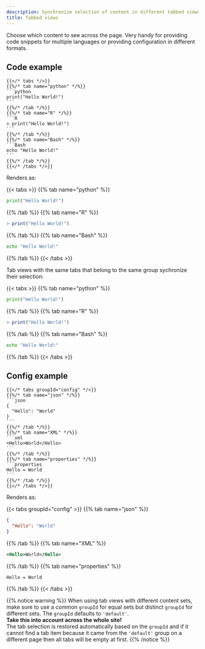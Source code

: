 ```yaml
---
description: Synchronize selection of content in different tabbed views
title: Tabbed views
---
```


Choose which content to see across the page. Very handy for providing code
snippets for multiple languages or providing configuration in different formats.

## Code example

	{{</* tabs */>}}
	{{%/* tab name="python" */%}}
	```python
	print("Hello World!")
	```
	{{%/* /tab */%}}
	{{%/* tab name="R" */%}}
	```R
	> print("Hello World!")
	```
	{{%/* /tab */%}}
	{{%/* tab name="Bash" */%}}
	```Bash
	echo "Hello World!"
	```
	{{%/* /tab */%}}
	{{</* /tabs */>}}

Renders as:

{{< tabs >}}
{{% tab name="python" %}}
```python
print("Hello World!")
```
{{% /tab %}}
{{% tab name="R" %}}
```R
> print("Hello World!")
```
{{% /tab %}}
{{% tab name="Bash" %}}
```Bash
echo "Hello World!"
```
{{% /tab %}}
{{< /tabs >}}

Tab views with the same tabs that belong to the same group sychronize their selection:

{{< tabs >}}
{{% tab name="python" %}}
```python
print("Hello World!")
```
{{% /tab %}}
{{% tab name="R" %}}
```R
> print("Hello World!")
```
{{% /tab %}}
{{% tab name="Bash" %}}
```Bash
echo "Hello World!"
```
{{% /tab %}}
{{< /tabs >}}

## Config example

	{{</* tabs groupId="config" */>}}
	{{%/* tab name="json" */%}}
	```json
	{
	  "Hello": "World"
	}
	```
	{{%/* /tab */%}}
	{{%/* tab name="XML" */%}}
	```xml
	<Hello>World</Hello>
	```
	{{%/* /tab */%}}
	{{%/* tab name="properties" */%}}
	```properties
	Hello = World
	```
	{{%/* /tab */%}}
	{{</* /tabs */>}}

Renders as:

{{< tabs groupId="config" >}}
{{% tab name="json" %}}
```json
{
  "Hello": "World"
}
```
{{% /tab %}}
{{% tab name="XML" %}}
```xml
<Hello>World</Hello>
```
{{% /tab %}}
{{% tab name="properties" %}}
```properties
Hello = World
```
{{% /tab %}}
{{< /tabs >}}

{{% notice warning %}}
When using tab views with different content sets, make sure to use a common `groupId` for equal sets but distinct
`groupId` for different sets. The `groupId` defaults to `'default'`.  
**Take this into account across the whole site!**  
The tab selection is restored automatically based on the `groupId` and if it cannot find a tab item because it came
 from the `'default'` group on a different page then all tabs will be empty at first.
{{% /notice %}}
